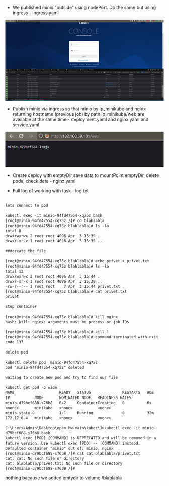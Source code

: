 * We published minio "outside" using nodePort. Do the same but using ingress - ingress.yaml

![image](https://raw.githubusercontent.com/runalsh/epam_hw/main/kuber/3/1.PNG)

* Publish minio via ingress so that minio by ip_minikube and nginx returning hostname (previous job) by path ip_minikube/web are available at the same time -  deployment.yaml and nginx.yaml and service.yaml

![image](https://raw.githubusercontent.com/runalsh/epam_hw/main/kuber/3/2.PNG)

* Create deploy with emptyDir save data to mountPoint emptyDir, delete pods, check data -  nginx.yaml

* Full log of working with task - log.txt
```

lets connect to pod

kubectl exec -it minio-94fd47554-xq75z bash
[root@minio-94fd47554-xq75z /]# cd blablabla
[root@minio-94fd47554-xq75z blablabla]# ls -la
total 8
drwxrwxrwx 2 root root 4096 Apr  3 15:39 .
drwxr-xr-x 1 root root 4096 Apr  3 15:39 ..

###create the file

[root@minio-94fd47554-xq75z blablabla]# echo privet > privet.txt
[root@minio-94fd47554-xq75z blablabla]# ls -la
total 12
drwxrwxrwx 2 root root 4096 Apr  3 15:44 .
drwxr-xr-x 1 root root 4096 Apr  3 15:39 ..
-rw-r--r-- 1 root root    7 Apr  3 15:44 privet.txt
[root@minio-94fd47554-xq75z blablabla]# cat privet.txt
privet

stop container

[root@minio-94fd47554-xq75z blablabla]# kill nginx
bash: kill: nginx: arguments must be process or job IDs

[root@minio-94fd47554-xq75z blablabla]# kill 1
[root@minio-94fd47554-xq75z blablabla]# command terminated with exit code 137

delete pod

kubectl delete pod  minio-94fd47554-xq75z
pod "minio-94fd47554-xq75z" deleted

waiting to create new pod and try to find our file

kubectl get pod -o wide
NAME                    READY   STATUS              RESTARTS   AGE   IP           NODE       NOMINATED NODE   READINESS GATES
minio-d79bcf688-s76b8   0/2     ContainerCreating   0          6s    <none>       minikube   <none>           <none>
minio-state-0           1/1     Running             0          32m   172.17.0.4   minikube   <none>           <none>

C:\Users\Admin\Desktop\epam_hw-main\kuber\3>kubectl exec -it minio-d79bcf688-s76b8 bash
kubectl exec [POD] [COMMAND] is DEPRECATED and will be removed in a future version. Use kubectl exec [POD] -- [COMMAND] instead.
Defaulted container "minio" out of: minio, nginx
[root@minio-d79bcf688-s76b8 /]# cat cat blablabla/privet.txt
cat: cat: No such file or directory
cat: blablabla/privet.txt: No such file or directory
[root@minio-d79bcf688-s76b8 /]#
```
nothing bacause we added emtydir to volume /blablabla







